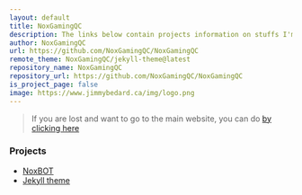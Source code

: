 ```yaml
---
layout: default
title: NoxGamingQC
description: The links below contain projects information on stuffs I'm working on. Enjoy!
author: NoxGamingQC
url: https://github.com/NoxGamingQC/NoxGamingQC
remote_theme: NoxGamingQC/jekyll-theme@latest
repository_name: NoxGamingQC
repository_url: https://github.com/NoxGamingQC/NoxGamingQC
is_project_page: false
image: https://www.jimmybedard.ca/img/logo.png
---
```


> If you are lost and want to go to the main website, you can do [by clicking here](https://www.noxgamingqc.ca)

### Projects

* [NoxBOT](/NoxBOT)
* [Jekyll theme](/Jekyll_theme)

